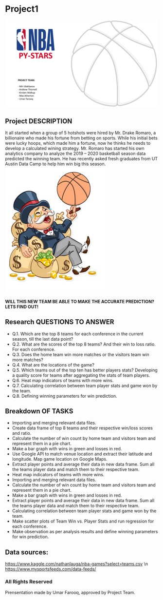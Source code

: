 # Project1

![icon](Images/1.PNG)

## Project DESCRIPTION

It all started when a group of 5 hotshots were hired by Mr. Drake Romaro, a billionaire who made his fortune from betting on sports. While his initial bets were lucky hoops, which made him a fortune, now he thinks he needs to develop a calculated wining strategy.
Mr. Romaro has started his own analytics company to analyze the 2019 – 2020 basketball season data predicted the winning team. He has recently asked fresh graduates from UT Austin Data Camp to help him win big this season.
![icon](Images/2.PNG)

#### WILL THIS NEW TEAM BE ABLE TO MAKE THE ACCURATE PREDICTION? LETS FIND OUT!

## Research QUESTIONS TO ANSWER

* Q.1. Which are the top 8 teams for each conference in the current season, till the last data point?
* Q.2. What are the scores of the top 8 teams? And their win to loss ratio. For each conference.
* Q.3. Does the home team win more matches or the visitors team win more matches?
* Q.4. What are the locations of the game?
* Q.5. Which teams out of the top ten has better players stats? Developing a quality score for teams after aggregating the stats of team players.
* Q.6. Heat map indicators of teams with more wins. 
* Q.7. Calculating correlation between team player stats and game won by the team.
* Q.8. Defining winning parameters for win prediction.

## Breakdown OF TASKS

* Importing and merging relevant data files.
* Create data frame of top 8 teams and their respective win/loss scores and ratio.
* Calculate the number of win count by home team and visitors team and represent them in a pie chart.
* Make a bar graph with wins in green and losses in red.
* Use Google API to match venue location and extract their latitude and longitude. Map game location on Google Maps.
* Extract player points and average their data in new data frame. Sum all the teams player data and match them to their respective team.
* Heat map indicators of teams with more wins.
* Importing and merging relevant data files.
* Calculate the number of win count by home team and visitors team and represent them in a pie chart. 
* Make a bar graph with wins in green and losses in red.
* Extract player points and average their data in new data frame. Sum all the teams player data and match them to their respective team.
* Calculating correlation between team player stats and game won by the team.
* Make scatter plots of Team Win vs. Player Stats and run regression for each conference.
* Make observation as per analysis results and define winning parameters for win prediction. 



## Data sources:
https://www.kaggle.com/nathanlauga/nba-games?select=teams.csv \n
https://www.mysportsfeeds.com/data-feeds/ 

### All Rights Reserved
Prensentation made by Umar Farooq, approved by Project Team.






